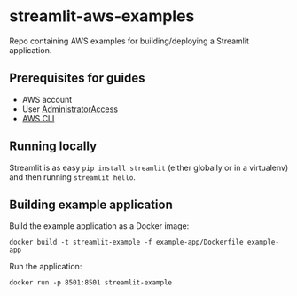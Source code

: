 # streamlit-aws-examples

Repo containing AWS examples for building/deploying a Streamlit application.

## Prerequisites for guides

- AWS account
- User [AdministratorAccess](https://docs.aws.amazon.com/IAM/latest/UserGuide/access_policies_job-functions.html#jf_administrator)
- [AWS CLI](https://docs.aws.amazon.com/cli/latest/userguide/install-cliv2.html)

## Running locally

Streamlit is as easy `pip install streamlit` (either globally or in a virtualenv) and then running `streamlit hello`.

## Building example application

Build the example application as a Docker image:

```
docker build -t streamlit-example -f example-app/Dockerfile example-app
```

Run the application:

```
docker run -p 8501:8501 streamlit-example
```

